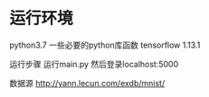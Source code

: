 ﻿# 运行环境
python3.7
一些必要的python库函数
tensorflow 1.13.1

运行步骤
运行main.py 
然后登录localhost:5000

数据源 http://yann.lecun.com/exdb/mnist/
